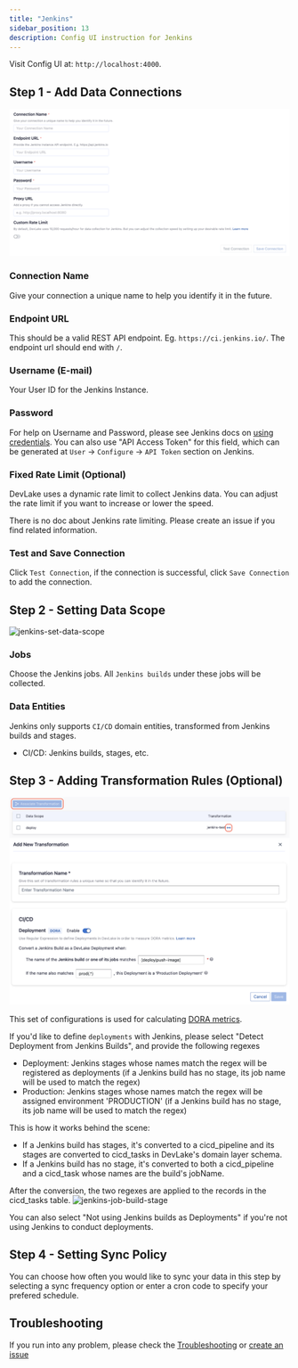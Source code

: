 ```yaml
---
title: "Jenkins"
sidebar_position: 13
description: Config UI instruction for Jenkins
---
```


Visit Config UI at: `http://localhost:4000`.

## Step 1 - Add Data Connections

![jenkins-create-a-connection](images/jenkins-create-a-connection.png)

### Connection Name

Give your connection a unique name to help you identify it in the future.

### Endpoint URL

This should be a valid REST API endpoint. Eg. `https://ci.jenkins.io/`. The endpoint url should end with `/`.

### Username (E-mail)

Your User ID for the Jenkins Instance.

### Password

For help on Username and Password, please see Jenkins docs on [using credentials](https://www.jenkins.io/doc/book/using/using-credentials/). You can also use "API Access Token" for this field, which can be generated at `User` -> `Configure` -> `API Token` section on Jenkins.

### Fixed Rate Limit (Optional)

DevLake uses a dynamic rate limit to collect Jenkins data. You can adjust the rate limit if you want to increase or lower the speed.

There is no doc about Jenkins rate limiting. Please create an issue if you find related information.

### Test and Save Connection

Click `Test Connection`, if the connection is successful, click `Save Connection` to add the connection.

## Step 2 - Setting Data Scope

![jenkins-set-data-scope](/img/ConfigUI/jenkins-set-data-scope.png)

### Jobs

Choose the Jenkins jobs. All `Jenkins builds` under these jobs will be collected.

### Data Entities

Jenkins only supports `CI/CD` domain entities, transformed from Jenkins builds and stages.

- CI/CD: Jenkins builds, stages, etc.

## Step 3 - Adding Transformation Rules (Optional)

![jenkins-set-transformation1](images/jenkins-set-transformation1.png)
![jenkins-set-transformation2](images/jenkins-set-transformation2.png)

This set of configurations is used for calculating [DORA metrics](../DORA.md).

If you'd like to define `deployments` with Jenkins, please select "Detect Deployment from Jenkins Builds", and provide the following regexes

- Deployment: Jenkins stages whose names match the regex will be registered as deployments (if a Jenkins build has no stage, its job name will be used to match the regex)
- Production: Jenkins stages whose names match the regex will be assigned environment 'PRODUCTION' (if a Jenkins build has no stage, its job name will be used to match the regex)

This is how it works behind the scene:

- If a Jenkins build has stages, it's converted to a cicd_pipeline and its stages are converted to cicd_tasks in DevLake's domain layer schema.
- If a Jenkins build has no stage, it's converted to both a cicd_pipeline and a cicd_task whose names are the build's jobName.

After the conversion, the two regexes are applied to the records in the cicd_tasks table.
![jenkins-job-build-stage](/img/ConfigUI/jenkins-job-build-stage.png)

You can also select "Not using Jenkins builds as Deployments" if you're not using Jenkins to conduct deployments.

## Step 4 - Setting Sync Policy

You can choose how often you would like to sync your data in this step by selecting a sync frequency option or enter a cron code to specify your prefered schedule.

## Troubleshooting

If you run into any problem, please check the [Troubleshooting](/Troubleshooting/Configuration.md) or [create an issue](https://github.com/apache/incubator-devlake/issues)
